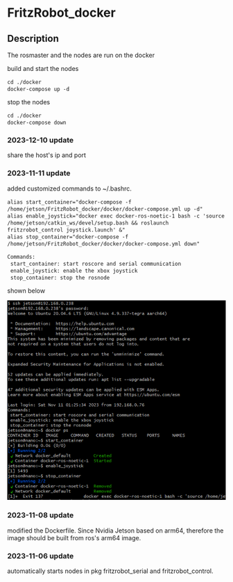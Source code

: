 # FritzRobot_docker

## Description
The rosmaster and the nodes are run on the docker

build and start the nodes
```
cd ./docker
docker-compose up -d
```
stop the nodes
```
cd ./docker
docker-compose down
```
### 2023-12-10 update

share the host's ip and port

### 2023-11-11 update
added customized commands to ~/.bashrc.
```
alias start_container="docker-compose -f /home/jetson/FritzRobot_docker/docker/docker-compose.yml up -d"
alias enable_joystick="docker exec docker-ros-noetic-1 bash -c 'source /home/jetson/catkin_ws/devel/setup.bash && roslaunch fritzrobot_control joystick.launch' &"
alias stop_container="docker-compose -f /home/jetson/FritzRobot_docker/docker/docker-compose.yml down"
```

```
Commands:
 start_container: start roscore and serial communication
 enable_joystick: enable the xbox joystick
 stop_container: stop the rosnode
```
shown below

![avatar](./pictures/add%20customized%20commands.png)

### 2023-11-08 update
modified the Dockerfile. Since Nvidia Jetson based on arm64, therefore the image should be built from ros's arm64 image.
### 2023-11-06 update

automatically starts nodes in pkg fritzrobot_serial and fritzrobot_control.
